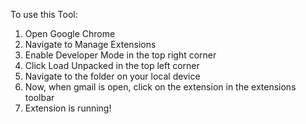 To use this Tool:

1. Open Google Chrome
2. Navigate to Manage Extensions
3. Enable Developer Mode in the top right corner
4. Click Load Unpacked in the top left corner
5. Navigate to the folder on your local device
6. Now, when gmail is open, click on the extension in the extensions toolbar
7. Extension is running!